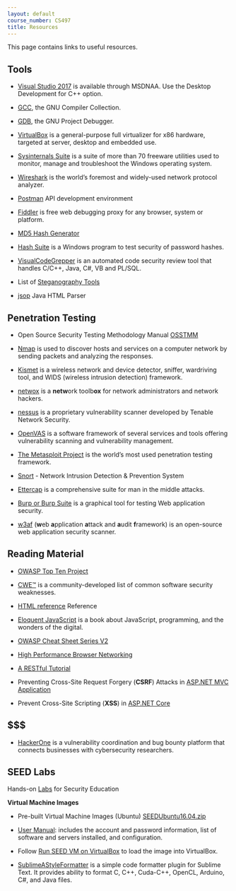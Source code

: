 ```yaml
---
layout: default
course_number: CS497
title: Resources
---
```


This page contains links to useful resources.

Tools
------------------------------------

- [Visual Studio 2017](https://e5.onthehub.com/WebStore/ProductsByMajorVersionList.aspx?cmi_cs=1&cmi_mnuMain=bdba23cf-e05e-e011-971f-0030487d8897&ws=c1ca0b0c-0f62-e511-9410-b8ca3a5db7a1&vsro=8) is available through MSDNAA. Use the Desktop Development for C++ option.

- [GCC](https://gcc.gnu.org/), the GNU Compiler Collection.
  
- [GDB](https://www.gnu.org/software/gdb/), the GNU Project Debugger.
  
- [VirtualBox](https://www.virtualbox.org/wiki/Downloads) is a general-purpose full virtualizer for x86 hardware, targeted at server, desktop and embedded use.

- [Sysinternals Suite](https://docs.microsoft.com/en-us/sysinternals/) is a suite of more than 70 freeware utilities used to monitor, manage and troubleshoot the Windows operating system.

- [Wireshark](https://www.wireshark.org/#download) is the world’s foremost and widely-used network protocol analyzer.

- [Postman](https://www.getpostman.com/]) API development environment

- [Fiddler](https://www.telerik.com/fiddler) is free web debugging proxy for any browser, system or platform.

- [MD5 Hash Generator](https://www.md5hashgenerator.com/)

- [Hash Suite](https://hashsuite.openwall.net/) is a Windows program to test security of password hashes. 

- [VisualCodeGrepper](https://github.com/nccgroup/VCG) is an automated code security review tool that handles C/C++, Java, C#, VB and PL/SQL.

- List of [Steganography Tools](http://www.jjtc.com/Steganography/tools.html) 

- [jsop](https://jsoup.org/) Java HTML Parser

Penetration Testing
------------------------------------
- Open Source Security Testing Methodology Manual [OSSTMM](http://www.isecom.org/osstmm.html)

- [Nmap](https://nmap.org/) is used to discover hosts and services on a computer network by sending packets and analyzing the responses.

- [Kismet](https://www.kismetwireless.net/) is a wireless network and device detector, sniffer, wardriving tool, and WIDS (wireless intrusion detection) framework.

- [netwox](http://www.cis.syr.edu/~wedu/Teaching/cis758/netw522/netwox-doc_html/) is a **netw**ork toolb**ox** for network administrators and network hackers.

- [nessus](https://www.tenable.com/products/nessus/nessus-professional) is a proprietary vulnerability scanner developed by Tenable Network Security.

- [OpenVAS](http://www.openvas.org/) is a software framework of several services and tools offering vulnerability scanning and vulnerability management.

- [The Metasploit Project](https://www.metasploit.com/) is the world’s most used penetration testing framework.

- [Snort](https://www.snort.org/) - Network Intrusion Detection & Prevention System

- [Ettercap](http://www.ettercap-project.org/ettercap/) is a comprehensive suite for man in the middle attacks.

- [Burp or Burp Suite](https://portswigger.net/burp) is a graphical tool for testing Web application security. 

- [w3af](http://w3af.org/) (<b>w</b>eb <b>a</b>pplication <b>a</b>ttack and <b>a</b>udit <b>f</b>ramework) is an open-source web application security scanner. 

Reading Material
------------------------------------
- [OWASP Top Ten Project](https://www.owasp.org/index.php/Category:OWASP_Top_Ten_Project)

- [CWE™](https://cwe.mitre.org/compatible/product.html) is a community-developed list of common software security weaknesses.

- [HTML reference](https://developer.mozilla.org/en-US/docs/Web/HTML/Reference) Reference

- [Eloquent JavaScript](https://eloquentjavascript.net/) is a book about JavaScript, programming, and the wonders of the digital.

- [OWASP Cheat Sheet Series V2](https://github.com/OWASP/CheatSheetSeries#cheat-sheets-index)

- [High Performance Browser Networking](https://hpbn.co/)

- [A RESTful Tutorial](https://www.restapitutorial.com/)

- Preventing Cross-Site Request Forgery (**CSRF**) Attacks in [ASP.NET MVC Application](https://docs.microsoft.com/en-us/aspnet/web-api/overview/security/preventing-cross-site-request-forgery-csrf-attacks)

 - Prevent Cross-Site Scripting (**XSS**) in [ASP.NET Core](https://docs.microsoft.com/en-us/aspnet/core/security/cross-site-scripting?view=aspnetcore-2.2)


$$$
------------------------------------

- [HackerOne](https://www.hackerone.com/) is a vulnerability coordination and bug bounty platform that connects businesses with cybersecurity researchers.

SEED Labs
----------------------------------
Hands-on [Labs](http://www.cis.syr.edu/~wedu/seed/Labs_16.04/) for Security Education 

**Virtual Machine Images**

- Pre-built Virtual Machine Images (Ubuntu) [SEEDUbuntu16.04.zip](https://drive.google.com/file/d/1HxdUhq-J_-_QKyjngpH9m6Kmuvy0_68a/view?usp=sharing)

- [User Manual](http://www.cis.syr.edu/~wedu/seed/Documentation/Ubuntu16_04_VM/Ubuntu16_04_VM_Manual.pdf): includes the account and password information, list of software and servers installed, and configuration.

- Follow [Run SEED VM on VirtualBox](http://www.cis.syr.edu/~wedu/seed/Labs_16.04/Documents/SEEDVM_VirtualBoxManual.pdf) to load the image into VirtualBox.

- [SublimeAStyleFormatter](https://packagecontrol.io/packages/SublimeAStyleFormatter) is a simple code formatter plugin for Sublime Text. It provides ability to format C, C++, Cuda-C++, OpenCL, Arduino, C#, and Java files.
